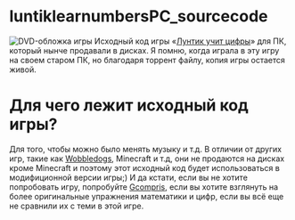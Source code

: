 # luntiklearnumbersPC_sourcecode
![DVD-обложка игры](https://img.mvideo.ru/Pdb/40053829b.jpg)
Исходный код игры «[Лунтик учит цифры](https://gamestracker.org/torrents/pc/dlja_detej/luntik_uchit_cifry/20-1-0-3059)» для ПК, который нынче продавали в дисках. Я помню, когда играла в эту игру на своем старом ПК, но благодаря торрент файлу, копия игры остается живой.
# Для чего лежит исходный код игры?
Для того, чтобы можно было менять музыку и т.д. В отличии от других игр, такие как [Wobbledogs](https://wobbledogs.com/), Minecraft и т.д, они не продаются на дисках кроме Minecraft и поэтому этот исходный код будет использоваться в модифиционной версии игры;) И да кстати, если вы не хотите попробовать игру, попробуйте [Gcompris](https://gcompris.net/index-ru.html), если вы хотите взглянуть на более оригинальные упражнения математики и цифр, если вы всё еще не сравнили их с теми в этой игре.
